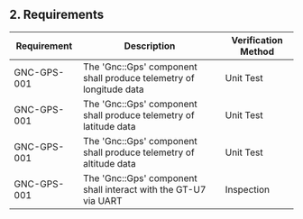 ## 2. Requirements

| Requirement | Description                                                                   | Verification Method |
|-------------|-------------------------------------------------------------------------------|---------------------|
| GNC-GPS-001 | The 'Gnc::Gps' component shall produce telemetry of longitude data            | Unit Test           |
| GNC-GPS-001 | The 'Gnc::Gps' component shall produce telemetry of latitude data             | Unit Test           |
| GNC-GPS-001 | The 'Gnc::Gps' component shall produce telemetry of altitude data             | Unit Test           |
| GNC-GPS-001 | The 'Gnc::Gps' component shall interact with the GT-U7 via UART               | Inspection          |
